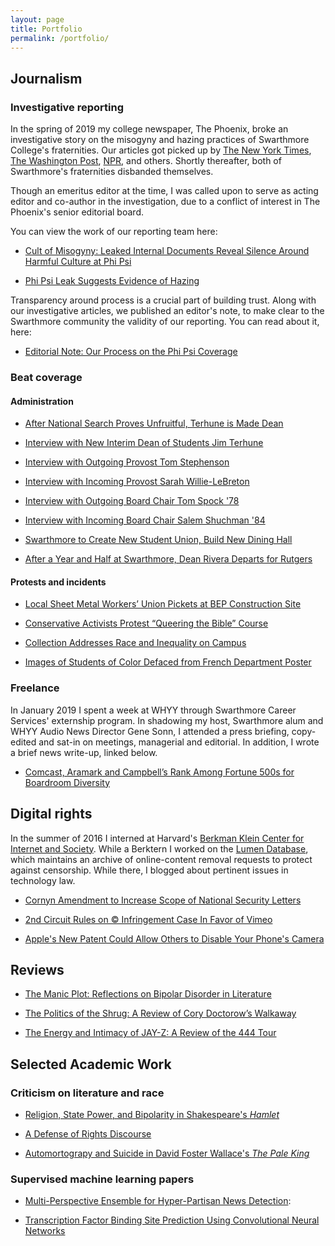 ```yaml
---
layout: page
title: Portfolio
permalink: /portfolio/
---
```

## Journalism

### Investigative reporting

In the spring of 2019 my college newspaper, The Phoenix, broke an investigative story on the misogyny and hazing practices of Swarthmore College's fraternities. Our articles got picked up by [The New York Times](https://www.nytimes.com/2019/04/30/us/swarthmore-college-phi-psi-fraternities.html), [The Washington Post](https://www.washingtonpost.com/nation/2019/04/30/close-rape-attic-swarthmore-students-occupy-fraternity-after-disturbing-documents-leak/), [NPR](https://www.npr.org/2019/05/02/718969495/swarthmore-fraternities-disband-over-leaked-documents-that-detailed-misogyny), and others. Shortly thereafter, both of Swarthmore's fraternities disbanded themselves.

Though an emeritus editor at the time, I was called upon to serve as acting editor and co-author in the investigation, due to a conflict of interest in The Phoenix's senior editorial board.

You can view the work of our reporting team here:

+ [Cult of Misogyny: Leaked Internal Documents Reveal Silence Around Harmful Culture at Phi Psi](https://swarthmorephoenix.com/2019/04/18/47956/)

+ [Phi Psi Leak Suggests Evidence of Hazing](https://swarthmorephoenix.com/2019/04/18/phi-psi-leak-suggests-evidence-of-hazing/)

Transparency around process is a crucial part of building trust. Along with our investigative articles, we published an editor's note, to make clear to the Swarthmore community the validity of our reporting. You can read about it, here:

+ [Editorial Note: Our Process on the Phi Psi Coverage](https://swarthmorephoenix.com/2019/04/18/editorial-note-our-process-on-the-phi-psi-coverage/)

### Beat coverage

#### Administration

+ [After National Search Proves Unfruitful, Terhune is Made Dean](https://swarthmorephoenix.com/2019/04/18/after-national-search-proves-unfruitful-terhune-is-made-dean/)

+ [Interview with New Interim Dean of Students Jim Terhune](https://swarthmorephoenix.com/2018/09/13/interim-dean-of-students-jim-terhune-hired/)

+ [Interview with Outgoing Provost Tom Stephenson](https://daily.swarthmore.edu/2018/04/04/interview-with-outgoing-provost-tom-stephenson/)

+ [Interview with Incoming Provost Sarah Willie-LeBreton](https://daily.swarthmore.edu/2018/03/19/interview-with-incoming-provost-sarah-willie-lebreton/)

+ [Interview with Outgoing Board Chair Tom Spock '78](https://daily.swarthmore.edu/2018/02/28/interview-with-outgoing-board-chair-tom-spock-78/)

+ [Interview with Incoming Board Chair Salem Shuchman '84](https://daily.swarthmore.edu/2018/02/28/interview-with-new-board-chair-salem-shuchman-84/)

+ [Swarthmore to Create New Student Union, Build New Dining Hall](https://daily.swarthmore.edu/2017/12/01/swarthmore-to-create-student-union-build-new-dining-hall/)

+ [After a Year and Half at Swarthmore, Dean Rivera Departs for Rutgers](https://swarthmorephoenix.com/2017/11/17/41809/)

#### Protests and incidents

+ [Local Sheet Metal Workers’ Union Pickets at BEP Construction Site](https://swarthmorephoenix.com/2018/09/20/local-sheet-metal-workers-union-pickets-at-bep-site/)

+ [Conservative Activists Protest “Queering the Bible” Course](https://daily.swarthmore.edu/2018/01/30/conservative-activists-stage-protest-against-swarthmores-queering-the-bible-course/)

+ [Collection Addresses Race and Inequality on Campus](https://daily.swarthmore.edu/2015/12/08/community-collection-addresses-issues-of-racism-and-systematic-inequality-on-campus/)

+ [Images of Students of Color Defaced from French Department Poster](https://daily.swarthmore.edu/2015/12/02/students-of-color-pictures-defaced-on-french-department-poster/)

### Freelance

In January 2019 I spent a week at WHYY through Swarthmore Career Services' externship program. In shadowing my host, Swarthmore alum and WHYY Audio News Director Gene Sonn, I attended a press briefing, copy-edited and sat-in on meetings, managerial and editorial. In addition, I wrote a brief news write-up, linked below.

+ [Comcast, Aramark and Campbell’s Rank Among Fortune 500s for Boardroom Diversity](https://whyy.org/articles/comcast-aramark-and-campbells-rank-among-fortune-500s-for-boardroom-diversity/)

## Digital rights

In the summer of 2016 I interned at Harvard's [Berkman Klein Center for Internet and Society](https://cyber.harvard.edu). While a Berktern I worked on the [Lumen Database](https://lumendatabase.org), which maintains an archive of online-content removal requests to protect against censorship. While there, I blogged about pertinent issues in technology law.

+ [Cornyn Amendment to Increase Scope of National Security Letters](https://www.lumendatabase.org/blog_entries/766)

+ [2nd Circuit Rules on © Infringement Case In Favor of Vimeo](https://www.lumendatabase.org/blog_entries/769)

+ [Apple's New Patent Could Allow Others to Disable Your Phone's Camera](https://www.lumendatabase.org/blog_entries/773)

## Reviews

+ [The Manic Plot: Reflections on Bipolar Disorder in Literature](https://medium.com/@Keton/the-manic-plot-3751225d926b)

+ [The Politics of the Shrug: A Review of Cory Doctorow’s Walkaway](https://medium.com/@Keton/walkaway-56b1237692a8)

+ [The Energy and Intimacy of JAY-Z: A Review of the 444 Tour](https://daily.swarthmore.edu/2017/12/06/444/)

## Selected Academic Work

### Criticism on literature and race

+ [Religion, State Power, and Bipolarity in Shakespeare's *Hamlet*](/assets/hamlet.pdf)

+ [A Defense of Rights Discourse](https://medium.com/@Keton/rights-discourse-a-defense-82d6079c02a5)

+ [Automortograpy and Suicide in David Foster Wallace's _The Pale King_](https://medium.com/@Keton/automortography-and-suicide-david-foster-wallace-s-last-act-cdc849cc364f)

### Supervised machine learning papers

+ [Multi-Perspective Ensemble for Hyper-Partisan News Detection](/assets/NLP_Final_Project.pdf): <a href="https://github.com/ketonkakkar/hyperpartisan-news-classifier"> <i class="fa fa-github"></i>

+ [Transcription Factor Binding Site Prediction Using Convolutional Neural Networks](/assets/TF_Binding_Site_Prediction.pdf)
